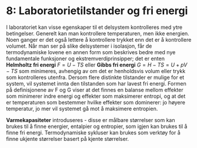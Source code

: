 # 8: Laboratorietilstander og fri energi

I laboratoriet kan visse egenskaper til et delsystem kontrolleres med ytre betingelser. Generelt kan man kontrollere temperaturen, men ikke energien. Noen ganger er det også lettere å kontrollere trykket enn det er å kontrollere volumet. Når man ser på slike delsystemer i isolasjon, får de termodynamiske lovene en annen form som beskrives bedre med nye fundamentale funksjoner og ekstremverdiprinsipper; det er enten **Helmholtz fri energi** $F = U − T S$ eller **Gibbs fri energi** $G = H − T S = U + pV − T S$ som minimeres, avhengig av om det er henholdsvis volum eller trykk som kontrolleres utenfra. Dersom flere distinkte tilstander er mulige for et system, vil systemet innta den tilstanden som har lavest fri energi. Formen på definisjonene av F og G viser at det finnes en balanse mellom effekter som minimerer indre energi og effekter som maksimerer entropi, og at det er temperaturen som bestemmer hvilke effekter som dominerer: jo høyere temperatur, jo mer vil systemet gå mot å maksimere entropien.

**Varmekapasiteter** introduseres - disse er målbare størrelser som kan brukes til å finne energier, entalpier og entropier, som igjen kan brukes til å finne fri energi. Termodynamiske sykluser kan brukes som verktøy for å finne ukjente størrelser basert på kjente størrelser.
